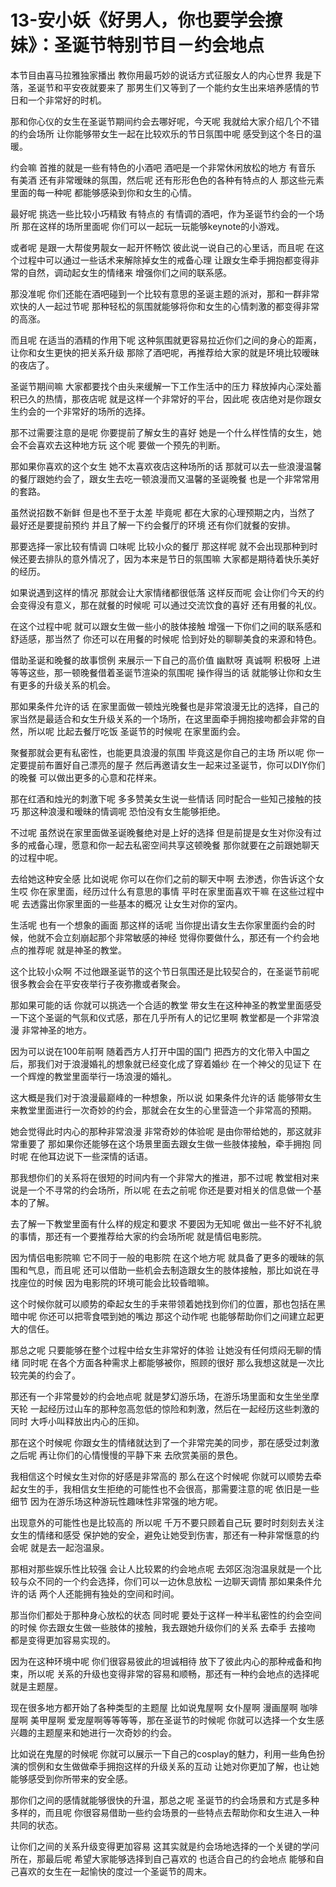 # 13-安小妖《好男人，你也要学会撩妹》：圣诞节特别节目－约会地点

本节目由喜马拉雅独家播出 教你用最巧妙的说话方式征服女人的内心世界 我是下落，圣诞节和平安夜就要来了 那男生们又等到了一个能约女生出来培养感情的节日和一个非常好的时机。

那和你心仪的女生在圣诞节期间约会去哪好呢，今天呢 我就给大家介绍几个不错的约会场所 让你能够带女生一起在比较欢乐的节日氛围中呢 感受到这个冬日的温暖。

约会嘛 首推的就是一些有特色的小酒吧 酒吧是一个非常休闲放松的地方 有音乐 有美酒 还有非常暧昧的氛围，然后呢 还有形形色色的各种有特点的人 那这些元素里面的每一种呢 都能够感染到你和女生的心情。

最好呢 挑选一些比较小巧精致 有特点的 有情调的酒吧，作为圣诞节约会的一个场所 那在这样的场所里面呢 你们可以一起玩一玩能够keynote的小游戏。

或者呢 是跟一大帮俊男靓女一起开怀畅饮 彼此说一说自己的心里话，而且呢 在这个过程中可以通过一些话术来解除掉女生的戒备心理 让跟女生牵手拥抱都变得非常的自然，调动起女生的情绪来 增强你们之间的联系感。

那没准呢 你们还能在酒吧碰到一个比较有意思的圣诞主题的派对，那和一群非常欢快的人一起过节呢 那种轻松的氛围就能够将你和女生的心情刺激的都变得非常的高涨。

而且呢 在适当的酒精的作用下呢 这种氛围就更容易拉近你们之间的身心的距离，让你和女生更快的把关系升级 那除了酒吧呢，再推荐给大家的就是环境比较暧昧的夜店了。

圣诞节期间嘛 大家都要找个由头来缓解一下工作生活中的压力 释放掉内心深处蓄积已久的热情，那夜店呢 就是这样一个非常好的平台，因此呢 夜店绝对是你跟女生约会的一个非常好的场所的选择。

那不过需要注意的是呢 你要提前了解女生的喜好 她是一个什么样性情的女生，她会不会喜欢去这种地方玩 这个呢 要做一个预先的判断。

那如果你喜欢的这个女生 她不太喜欢夜店这种场所的话 那就可以去一些浪漫温馨的餐厅跟她约会了，跟女生去吃一顿浪漫而又温馨的圣诞晚餐 也是一个非常常用的套路。

虽然说招数不新鲜 但是也不至于太差 毕竟呢 都在大家的心理预期之内，当然了 最好还是要提前预约 并且了解一下约会餐厅的环境 还有你们就餐的安排。

那要选择一家比较有情调 口味呢 比较小众的餐厅 那这样呢 就不会出现那种到时候还要去排队的意外情况了，因为本来是节日的氛围嘛 大家都是期待着快乐美好的经历。

如果说遇到这样的情况 那就会让大家情绪都很低落 这样反而呢 会让你们今天的约会变得没有意义，那在就餐的时候呢 可以通过交流饮食的喜好 还有用餐的礼仪。

在这个过程中呢 就可以跟女生做一些小的肢体接触 增强一下你们之间的联系感和舒适感，那当然了 你还可以在用餐的时候呢 恰到好处的聊聊美食的来源和特色。

借助圣诞和晚餐的故事惯例 来展示一下自己的高价值 幽默呀 真诚啊 积极呀 上进等等这些，那一顿晚餐借着圣诞节渲染的氛围呢 操作得当的话 就能够让你和女生有更多的升级关系的机会。

那如果条件允许的话 在家里面做一顿烛光晚餐也是非常浪漫无比的选择，自己的家当然是最适合和女生升级关系的一个场所，在这里面牵手拥抱接吻都会非常的自然，所以呢 比起去餐厅吃饭 圣诞节的时候呢 在家里面约会。

聚餐那就会更有私密性，也能更具浪漫的氛围 毕竟这是你自己的主场 所以呢 你一定要提前布置好自己漂亮的屋子 然后再邀请女生一起来过圣诞节，你可以DIY你们的晚餐 可以做出更多的心意和花样来。

那在红酒和烛光的刺激下呢 多多赞美女生说一些情话 同时配合一些知己接触的技巧 那这种浪漫和暧昧的情调呢 恐怕没有女生能够拒绝。

不过呢 虽然说在家里面做圣诞晚餐绝对是上好的选择 但是前提是女生对你没有过多的戒备心理，愿意和你一起去私密空间共享这顿晚餐 那你就要在之前跟她聊天的过程中呢。

去给她这种安全感 比如说呢 你可以在你们之前的聊天中啊 去渗透，你告诉这个女生哎 你在家里面，经历过什么有意思的事情 平时在家里面喜欢干嘛 在这些过程中呢 去透露出你家里面的一些基本的概况 让女生对你的室内。

生活呢 也有一个想象的画面 那这样的话呢 当你提出请女生去你家里面约会的时候，他就不会立刻崩起那个非常敏感的神经 觉得你要做什么，那还有一个约会地点的推荐呢 就是神圣的教堂。

这个比较小众啊 不过他跟圣诞节的这个节日氛围还是比较契合的，在圣诞节前呢 很多教会会在平安夜举行子夜弥撒或者聚会。

那如果可能的话 你就可以挑选一个合适的教堂 带女生在这种神圣的教堂里面感受一下这个圣诞的气氛和仪式感，那在几乎所有人的记忆里啊 教堂都是一个非常浪漫 非常神圣的地方。

因为可以说在100年前啊 随着西方人打开中国的国门 把西方的文化带入中国之后，那我们对于浪漫婚礼的想象就已经变化成了穿着婚纱 在一个神父的见证下 在一个辉煌的教堂里面举行一场浪漫的婚礼。

这大概是我们对于浪漫最巅峰的一种想象，所以说 如果条件允许的话 能够带女生来教堂里面进行一次奇妙的约会，那就会在女生的心里营造一个非常高的预期。

她会觉得此时内心的那种非常浪漫 非常奇妙的体验呢 是由你带给她的，那这就非常重要了 那如果你还能够在这个场景里面去跟女生做一些肢体接触，牵手拥抱 同时呢 在他耳边说下一些深情的话语。

那我想你们的关系将在很短的时间内有一个非常大的推进，那不过呢 教堂相对来说是一个不寻常的约会场所，所以呢 在去之前呢 你还是要对相关的信息做一个基本的了解。

去了解一下教堂里面有什么样的规定和要求 不要因为无知呢 做出一些不好不礼貌的事情，那还有一个要推荐给大家的约会场所呢 就是情侣电影院。

因为情侣电影院嘛 它不同于一般的电影院 在这个地方呢 就具备了更多的暧昧的氛围和气息，而且呢 还可以借助一些机会去制造跟女生的肢体接触，那比如说在寻找座位的时候 因为电影院的环境可能会比较昏暗嘛。

这个时候你就可以顺势的牵起女生的手来带领着她找到你们的位置，那也包括在黑暗中呢 你还可以把零食喂到她的嘴边 那这个动作呢 也能够帮助你们之间建立起更大的信任。

那总之呢 只要能够在整个过程中给女生非常好的体验 让她没有任何烦闷无聊的情绪 同时呢 在各个方面各种需求上都能够被你，照顾的很好 那么我想这就是一次比较完美的约会了。

那还有一个非常曼妙的约会地点呢 就是梦幻游乐场，在游乐场里面和女生坐坐摩天轮 一起经历过山车的那种忽高忽低的惊险和刺激，然后在一起经历这些刺激的同时 大呼小叫释放出内心的压抑。

那在这个时候呢 你跟女生的情绪就达到了一个非常完美的同步，那在感受过刺激之后呢 再让你们的心情慢慢的平静下来 去欣赏美丽的景色。

我相信这个时候女生对你的好感是非常高的 那么在这个时候呢 你就可以顺势去牵起女生的手，我相信女生拒绝的可能性也不会很高，那需要注意的呢 依旧是一些细节 因为在游乐场这种游玩性趣味性非常强的地方呢。

出现意外的可能性也是比较高的 所以呢 千万不要只顾着自己玩 要时时刻刻去关注女生的情绪和感受 保护她的安全，避免让她受到伤害，那还有一种非常惬意的约会呢 就是去一起泡温泉。

那相对那些娱乐性比较强 会让人比较累的约会地点呢 去郊区泡泡温泉就是一个比较与众不同的一个约会选择，你们可以一边休息放松 一边聊天调情 那如果条件允许的话 两个人还能拥有独处的空间和时间。

那当你们都处于那种身心放松的状态 同时呢 要处于这样一种半私密性的约会空间的时候 你去跟女生做一些肢体的接触，我去跟她升级你们的关系 去牵手 去接吻 都是变得更加容易实现的。

因为在这种环境中呢 你们很容易彼此的坦诚相待 放下了彼此内心的那种戒备和拘束，所以呢 关系的升级也变得非常的容易和顺畅，那还有一种约会地点的选择呢 就是主题屋。

现在很多地方都开始了各种类型的主题屋 比如说鬼屋啊 女仆屋啊 漫画屋啊 咖啡屋啊 美甲屋啊 爱宠屋啊等等等等，那在圣诞节的时候呢 你就可以选择一个女生感兴趣的主题屋来和她进行一次奇妙的约会。

比如说在鬼屋的时候呢 你就可以展示一下自己的cosplay的魅力，利用一些角色扮演的惯例和女生做做牵手拥抱这样的升级关系的互动 让她对你更加了解，也让她能够感受到你所带来的安全感。

那你们之间的感情就能够很快的升温，那总之呢 圣诞节的约会场景和方式是多种多样的，而且呢 你很容易借助一些约会场景的一些特点去帮助你和女生进入一种共同的状态。

让你们之间的关系升级变得更加容易 这其实就是约会场地选择的一个关键的学问所在，那最后呢 希望大家能够选择到自己喜欢的 也适合自己的约会地点 能够和自己喜欢的女生在一起愉快的度过一个圣诞节的周末。


